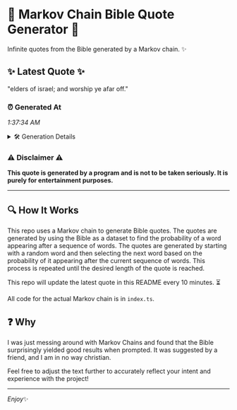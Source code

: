 # 📖 Markov Chain Bible Quote Generator 📖

Infinite quotes from the Bible generated by a Markov chain. ✨

## ✨ Latest Quote ✨
"elders of israel; and worship ye afar off."

### ⏰ Generated At
*1:37:34 AM*

<details>
    <summary>🛠️ Generation Details</summary>
    <p>
        <strong>🌱 Seed:</strong> elders<br>
        <strong>🔄 Iterations:</strong> 7<br>
        <strong>📜 Context History:</strong><br>[ elders ]: of<br>[ elders, of ]: israel;<br>[ elders, of, israel; ]: and<br>[ elders, of, israel;, and ]: worship<br>[ elders, of, israel;, and, worship ]: ye<br>[ elders, of, israel;, and, worship, ye ]: afar<br>[ of, israel;, and, worship, ye, afar ]: off.<br>
    </p>
</details>

### ⚠️ Disclaimer ⚠️
**This quote is generated by a program and is not to be taken seriously. It is purely for entertainment purposes.**

---

## 🔍 How It Works

This repo uses a Markov chain to generate Bible quotes. The quotes are generated by using the Bible as a dataset to find the probability of a word appearing after a sequence of words. The quotes are generated by starting with a random word and then selecting the next word based on the probability of it appearing after the current sequence of words. This process is repeated until the desired length of the quote is reached.

This repo will update the latest quote in this README every 10 minutes. ⏳

All code for the actual Markov chain is in `index.ts`.

## ❓ Why

I was just messing around with Markov Chains and found that the Bible surprisingly yielded good results when prompted. 
It was suggested by a friend, and I am in no way christian.

Feel free to adjust the text further to accurately reflect your intent and experience with the project!

---

*Enjoy*✨
